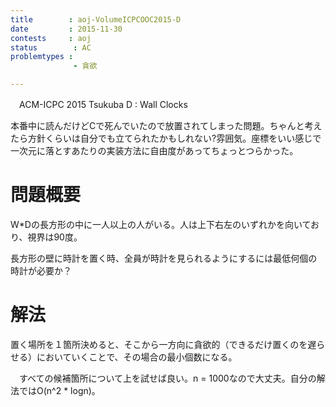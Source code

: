 ```yaml
---
title        : aoj-VolumeICPCOOC2015-D
date         : 2015-11-30
contests     : aoj
status        : AC
problemtypes :
              - 貪欲

---
```



　ACM-ICPC 2015 Tsukuba D : Wall Clocks

  本番中に読んだけどCで死んでいたので放置されてしまった問題。ちゃんと考えたら方針くらいは自分でも立てられたかもしれない?雰囲気。座標をいい感じで一次元に落とすあたりの実装方法に自由度があってちょっとつらかった。

<!--more-->

# 問題概要

  W*Dの長方形の中に一人以上の人がいる。人は上下右左のいずれかを向いており、視界は90度。

  長方形の壁に時計を置く時、全員が時計を見られるようにするには最低何個の時計が必要か？

# 解法

  置く場所を１箇所決めると、そこから一方向に貪欲的（できるだけ置くのを遅らせる）においていくことで、その場合の最小個数になる。

　すべての候補箇所について上を試せば良い。n = 1000なので大丈夫。自分の解法ではO(n^2 * logn)。

